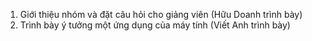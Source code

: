 1. Giới thiệu nhóm và đặt câu hỏi cho giảng viên (Hữu Doanh trình bày)
2. Trình bày ý tưởng một ứng dụng của máy tính (Viết Anh trình bày)
